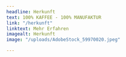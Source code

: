 ```yaml
---
headline: Herkunft
text: 100% KAFFEE - 100% MANUFAKTUR
link: "/herkunft"
linktext: Mehr Erfahren
imagealt: Herkunft
image: "/uploads/AdobeStock_59970020.jpeg"

---
```

